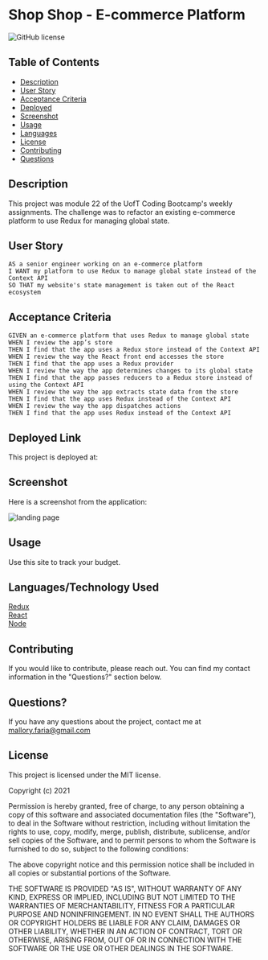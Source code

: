 # Shop Shop - E-commerce Platform

![GitHub license](https://img.shields.io/badge/license-MIT-ff69b4.svg)

## Table of Contents 

- [Description](#description)
- [User Story](#user-story)
- [Acceptance Criteria](#acceptance-criteria)
- [Deployed](#deployed-link)
- [Screenshot](#screenshot)
- [Usage](#usage)
- [Languages](#languages)
- [License](#license)
- [Contributing](#contributing)
- [Questions](#questions)

## Description
This project was module 22 of the UofT Coding Bootcamp's weekly assignments. The challenge was to refactor an existing e-commerce platform to use Redux for managing global state.

## User Story

```
AS a senior engineer working on an e-commerce platform
I WANT my platform to use Redux to manage global state instead of the Context API
SO THAT my website's state management is taken out of the React ecosystem

```
## Acceptance Criteria

```
GIVEN an e-commerce platform that uses Redux to manage global state
WHEN I review the app’s store
THEN I find that the app uses a Redux store instead of the Context API
WHEN I review the way the React front end accesses the store
THEN I find that the app uses a Redux provider
WHEN I review the way the app determines changes to its global state
THEN I find that the app passes reducers to a Redux store instead of using the Context API
WHEN I review the way the app extracts state data from the store
THEN I find that the app uses Redux instead of the Context API
WHEN I review the way the app dispatches actions
THEN I find that the app uses Redux instead of the Context API
```
## Deployed Link

This project is deployed at: 

## Screenshot

Here is a screenshot from the application:

![landing page](public/images/screenshot.jpg)


## Usage
Use this site to track your budget.

## Languages/Technology Used
[Redux](https://redux.js.org/tutorials/fundamentals/part-1-overview "Redux")<br />
[React](https://reactjs.org/docs/getting-started.html "React")<br />
[Node](https://nodejs.org/en/docs "Node")<br />


  
## Contributing
If you would like to contribute, please reach out. You can find my contact information in the  "Questions?" section below.

## Questions?

If you have any questions about the project, contact me at mallory.faria@gmail.com

## License

This project is licensed under the MIT license.

Copyright (c) 2021 

Permission is hereby granted, free of charge, to any person obtaining a copy of this software and associated documentation files (the "Software"), to deal in the Software without restriction, including without limitation the rights to use, copy, modify, merge, publish, distribute, sublicense, and/or sell copies of the Software, and to permit persons to whom the Software is furnished to do so, subject to the following conditions:

The above copyright notice and this permission notice shall be included in all copies or substantial portions of the Software.

THE SOFTWARE IS PROVIDED "AS IS", WITHOUT WARRANTY OF ANY KIND, EXPRESS OR IMPLIED, INCLUDING BUT NOT LIMITED TO THE WARRANTIES OF MERCHANTABILITY, FITNESS FOR A PARTICULAR PURPOSE AND NONINFRINGEMENT. IN NO EVENT SHALL THE AUTHORS OR COPYRIGHT HOLDERS BE LIABLE FOR ANY CLAIM, DAMAGES OR OTHER LIABILITY, WHETHER IN AN ACTION OF CONTRACT, TORT OR OTHERWISE, ARISING FROM, OUT OF OR IN CONNECTION WITH THE SOFTWARE OR THE USE OR OTHER DEALINGS IN THE SOFTWARE.

